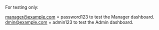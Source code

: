 For testing only:

manager@example.com = password123 to test the Manager dashboard.
dmin@example.com = admin123 to test the Admin dashboard.
